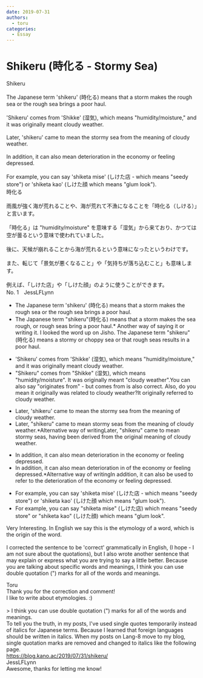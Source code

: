 ```yaml
---
date: 2019-07-31
authors:
  - toru
categories:
  - Essay
---
```


<h1 id="subject_show">Shikeru (時化る - Stormy Sea)</h1>
<div class="date" hidden>Jul 31, 2019 18:15</div>
<div id="post"><div id="body_show_ori">
Shikeru<br/><br/>The Japanese term 'shikeru' (時化る) means that a storm makes the rough sea or the rough sea brings a poor haul.<br/><br/>'Shikeru' comes from 'Shikke' (湿気), which means "humidity/moisture," and it was originally meant cloudy weather.<br/><br/>Later, 'shikeru' came to mean the stormy sea from the meaning of cloudy weather.<br/><br/>In addition, it can also mean deterioration in the economy or feeling depressed.<br/><br/>For example, you can say 'shiketa mise' (しけた店 - which means "seedy store") or 'shiketa kao' (しけた顔 which means "glum look").
</div></div>

<!-- more -->

<div id="post_ja"><div id="body_show_mo">
時化る<br/><br/>雨風が強く海が荒れることや、海が荒れて不漁になることを「時化る（しける）」と言います。<br/><br/>「時化る」は "humidity/moisture" を意味する「湿気」から来ており、かつては空が曇るという意味で使われていました。<br/><br/>後に、天候が崩れることから海が荒れるという意味になったというわけです。<br/><br/>また、転じて「景気が悪くなること」や「気持ちが落ち込むこと」も意味します。<br/><br/>例えば、「しけた店」や「しけた顔」のように使うことができます。
</div></div>
<div id="block"><div class="first_name"> No. 1　<span class="just_name">JessLFLynn</span></div><div id="block2">
<ul class="correction_field">
<li class="incorrect">The Japanese term 'shikeru' (時化る) means that a storm makes the rough sea or the rough sea brings a poor haul.</li>
<li class="corrected correct">
The Japanese term "shikeru"(時化る) means that a storm makes the sea <span class="f_blue">rough,</span> or rough seas bring a poor haul.<span class="f_blue">* Another way of saying it or writing it. I looked the word up on Jisho. </span><span class="f_blue"></span><span class="f_blue">The Japanese term "shikeru" (時化る) means a stormy or choppy sea or that rough seas results in a poor haul. </span>
</li>
</ul>
<ul class="correction_field">
<li class="incorrect">'Shikeru' comes from 'Shikke' (湿気), which means "humidity/moisture," and it was originally meant cloudy weather.</li>
<li class="corrected correct">
"Shikeru" comes from "Shikke" (湿気), which means <span class="f_blue">"</span>humidity/moisture<span class="f_blue">"</span>. It <span class="sline">was</span> originally meant <span class="f_blue">"</span>cloudy weather<span class="f_blue">"</span>.<span class="f_blue">You can also say "originates from" - but comes from is also correct. Also, do you mean it originally was related to cloudy weather?</span><span class="f_blue"></span><span class="f_blue">It originally referred to cloudy weather.</span>
</li>
</ul>
<ul class="correction_field">
<li class="incorrect">Later, 'shikeru' came to mean the stormy sea from the meaning of cloudy weather.</li>
<li class="corrected correct">
Later, "shikeru" came to mean stormy seas from the meaning of cloudy weather.<span class="f_blue">*Alternative way of writing</span><span class="f_blue">Later, "shikeru" came to mean stormy seas, having been derived from the original meaning of cloudy weather.</span>
</li>
</ul>
<ul class="correction_field">
<li class="incorrect">In addition, it can also mean deterioration in the economy or feeling depressed.</li>
<li class="corrected correct">
In addition, it can also mean deterioration <span class="sline">in</span><span class="f_blue"> of</span> the economy or feeling depressed.<span class="f_blue"></span><span class="f_blue">*Alternative way of writing</span><span class="f_blue">In addition, it can also be used to refer to the deterioration of the economy or feeling depressed.</span>
</li>
</ul>
<ul class="correction_field">
<li class="incorrect">For example, you can say 'shiketa mise' (しけた店 - which means "seedy store") or 'shiketa kao' (しけた顔 which means "glum look").</li>
<li class="corrected correct">
For example, you can say "shiketa mise" (しけた店) which means "seedy store" or "shiketa kao" (しけた顔) which means "glum look".
</li>
</ul>
<p class="comment_small">
 Very Interesting. In English we say this is the etymology of a word, which is the origin of the word.
 <br/>
 <br/>
 I corrected the sentence to be 'correct' grammatically in English, (I hope - I am not sure about the quotations), but I also wrote another sentence that may explain or express what you are trying to say a little better.  Because you are talking about specific words and meanings, I think you can use double quotation (") marks for all of the words and meanings.
</p>

</div><div class="name"><span class="just_name">Toru</span><br>
Thank you for the correction and comment!<br/>I like to write about etymologies. :)<br/><br/>&gt; I think you can use double quotation (") marks for all of the words and meanings.<br/>To tell you the truth, in my posts, I've used single quotes temporarily instead of italics for Japanese terms. Because I learned that foreign languages should be written in italics. When my posts on Lang-8 move to my blog, single quotation marks are removed and changed to italics like the following page.<br/><a href="https://blog.kano.ac/2019/07/31/shikeru/" target="_blank">https://blog.kano.ac/2019/07/31/shikeru/</a>
</div>
<div class="name"><span class="just_name">JessLFLynn</span><br>
Awesome, thanks for letting me know!<br/>
</div>
</div>
